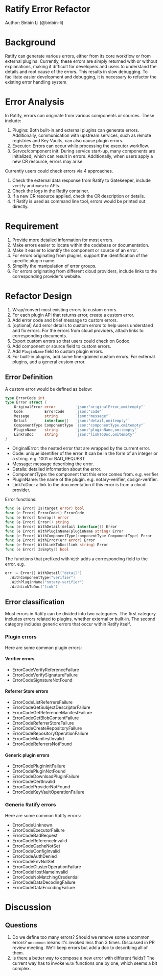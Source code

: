 Ratify Error Refactor
==
Author: Binbin Li (@binbin-li)

# Background
Ratify can generate various errors, either from its core workflow or from external plugins. Currently, these errors are simply returned with or without explanations, making it difficult for developers and users to understand the details and root cause of the errors. This results in slow debugging. To facilitate easier development and debugging, it is necessary to refactor the existing error handling system.

# Error Analysis
In Ratify, errors can originate from various components or sources. These include:

1. Plugins: Both built-in and external plugins can generate errors. Additionally, communication with upstream services, such as remote registries and Key Vaults, can also cause plugin errors.
2. Executor: Errors can occur while processing the executor workflow.
3. Servce/component init: During service start-up, many components are initialized, which can result in errors. Additionally, when users apply a new CR resource, errors may arise.

Currently users could check errors via 4 approaches.
1. Check the external data response from Ratify to Gatekeeper, include `verify` and `mutate` APIs.
2. Check the logs in the Ratify container.
3. If a new CR resource applied, check the CR description or details.
4. If Ratify is used as command line tool, errors would be printed out directly.

# Requirement
1. Provide more detailed information for most errors.
2. Make errors easier to locate within the codebase or documentation.
3. Make it easier to identify the component or source of an error.
4. For errors originating from plugins, support the identification of the specific plugin name.
5. Simplify the manipulation of error groups.
6. For errors originating from different cloud providers, include links to the corresponding provider’s website.


# Refactor Design
1. Wrap/convert most existing errors to custom errors.
2. For each plugin API that returns error, create a custom error.
3. Add error code and brief message to custom errors.
4. [optional] Add error details to custom errors to help users understand and fix errors. For the errors from cloud providers, attach links to corresponding documents.
5. Export custom errors so that users could check on Godoc.
6. Add component or source field to custom errors.
7. Add `PluginName` field to custom plugin errors.
8. For built-in plugins, add some fine-grained custom errors. For external plugins, add a general custom error.


## Error Definition
A custom error would be defined as below:
```go
type ErrorCode int
type Error struct {
	OriginalError error         `json:"originalError,omitempty"`
	Code          ErrorCode     `json:"code"`
	Message       string        `json:"message"`
	Detail        interface{}   `json:"detail,omitempty"`
	ComponentType ComponentType `json:"componentType,omitempty"`
	PluginName    string        `json:"pluginName,omitempty"`
	LinkToDoc     string        `json:"linkToDoc,omitempty"`
}
```
- OriginalError: the nested error that are wrapped by the current error. 
- Code: unique identifier of the error. It can be in the form of an integer or a string. e.g. 1001 or BAD_REQUEST
- Message: message describing the error.
- Details: detailed information about the error.
- ComponentType: the component that this error comes from. e.g. verifier
- PluginName: the name of the plugin. e.g. notary-verifier, cosign-verifier.
- LinkToDoc: a link to the documentation if this error is from a cloud provider.

Error functions:
```go
func (e Error) Is(target error) bool
func (e Error) ErrorCode() ErrorCode
func (e Error) Unwrap() error
func (e Error) Error() string
func (e Error) WithDetail(detail interface{}) Error
func (e Error) WithPluginName(pluginName string) Error
func (e Error) WithComponentType(componentType ComponentType) Error
func (e Error) WithError(err error) Error
func (e Error) WithLinkToDoc(link string) Error
func (e Error) IsEmpty() bool
```

The functions that prefixed with `With` adds a corresponding field to the error. e.g.
```go
err := Error{}.WithDetail("detail")
  .WithComponentType("verifier")
  .WithPluginName("notary-verifier")
  .WithLinkToDoc("link")
```

## Error classification
Most errors in Ratify can be divided into two categories. The first category includes errors related to plugins, whether external or built-in. The second category includes generic errors that occur within Ratify itself. 

### Plugin errors
Here are some common plugin errors:
#### Verifier errors
- ErrorCodeVerifyReferenceFailure
- ErrorCodeVerifySignatureFailure
- ErrorCodeSignatureNotFound
#### Referrer Store errors
- ErrorCodeListReferrersFailure
- ErrorCodeGetSubjectDescriptorFailure
- ErrorCodeGetReferenceManifestFailure
- ErrorCodeGetBlobContentFailure
- ErrorCodeReferrerStoreFailure
- ErrorCodeCreateRepositoryFailure
- ErrorCodeRepositoryOperationFailure
- ErrorCodeManifestInvalid
- ErrorCodeReferrersNotFound
#### Generic plugin errors
- ErrorCodePluginInitFailure
- ErrorCodePluginNotFound
- ErrorCodeDownloadPluginFailure
- ErrorCodeCertInvalid
- ErrorCodeProviderNotFound
- ErrorCodeKeyVaultOperationFailure

### Generic Ratify errors
Here are some common Ratify errors:
- ErrorCodeUnknown
- ErrorCodeExecutorFailure
- ErrorCodeBadRequest
- ErrorCodeReferenceInvalid
- ErrorCodeCacheNotSet
- ErrorCodeConfigInvalid
- ErrorCodeAuthDenied
- ErrorCodeEnvNotSet
- ErrorCodeClusterOperationFailure
- ErrorCodeHostNameInvalid
- ErrorCodeNoMatchingCredential
- ErrorCodeDataDecodingFailure
- ErrorCodeDataEncodingFailure

# Discussion
## Questions
1. Do we define too many errors? Should we remove some uncommon errors? `uncommon` means it's invoked less than 3 times.
  Discussed in PR review meeting. We'll keep errors but add a doc to describing all of them.
3. Is there a better way to compose a new error with different fields? The current way has to invoke `With` functions one by one, which seems a bit complex.
